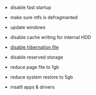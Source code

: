 - disable fast startup
- make sure ntfs is defragmanted
- update windows
- disable cache writing for internal HDD

- [disable hibernation file](https://www.howtogeek.com/howto/15140/what-is-hiberfil.sys-and-how-do-i-delete-it/)
- disable reserved storage
- reduce page file to 1gb
- reduce system restore to 5gb

- insatll apps & drivers
